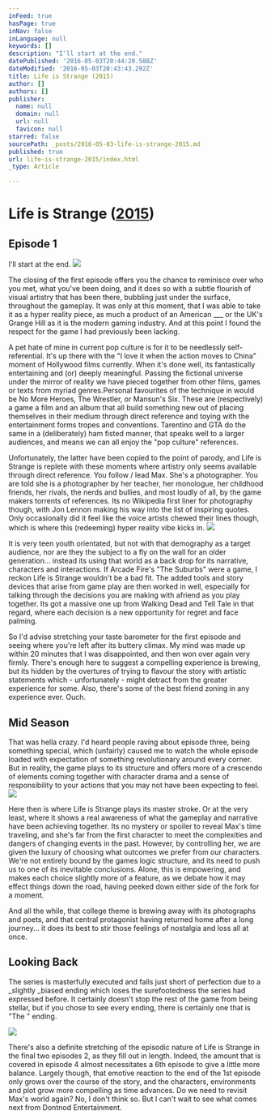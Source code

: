 ```yaml
---
inFeed: true
hasPage: true
inNav: false
inLanguage: null
keywords: []
description: "I'll start at the end."
datePublished: '2016-05-03T20:44:20.588Z'
dateModified: '2016-05-03T20:43:43.292Z'
title: Life is Strange (2015)
author: []
authors: []
publisher:
  name: null
  domain: null
  url: null
  favicon: null
starred: false
sourcePath: _posts/2016-05-03-life-is-strange-2015.md
published: true
url: life-is-strange-2015/index.html
_type: Article

---
```

# Life is Strange ([2015][0])

## Episode 1

I'll start at the end.
![](https://the-grid-user-content.s3-us-west-2.amazonaws.com/4732f8f0-30b4-43e5-99e8-475c3b57f62d.jpg)

The closing of the first episode offers you the chance to reminisce over who you met, what you've been doing, and it does so with a subtle flourish of visual artistry that has been there, bubbling just under the surface, throughout the gameplay. It was only at this moment, that I was able to take it as a hyper reality piece, as much a product of an American \_\_\_ or the UK's Grange Hill as it is the modern gaming industry. And at this point I found the respect for the game I had previously been lacking.

A pet hate of mine in current pop culture is for it to be needlessly self-referential. It's up there with the "I love it when the action moves to China" moment of Hollywood films currently. When it's done well, its fantastically entertaining and (or) deeply meaningful. Passing the fictional universe under the mirror of reality we have pieced together from other films, games or texts from myriad genres.Personal favourites of the technique in would be No More Heroes, The Wrestler, or Mansun's Six. These are (respectively) a game a film and an album that all build something new out of placing themselves in their medium through direct reference and toying with the entertainment forms tropes and conventions. Tarentino and GTA do the same in a (deliberately) ham fisted manner, that speaks well to a larger audiences, and means we can all enjoy the "pop culture" references.

Unfortunately, the latter have been copied to the point of parody, and Life is Strange is replete with these moments where artistry only seems available through direct reference. You follow / lead Max. She's a photographer. You are told she is a photographer by her teacher, her monologue, her childhood friends, her rivals, the nerds and bullies, and most loudly of all, by the game makers torrents of references. Its no Wikipedia first liner for photography though, with Jon Lennon making his way into the list of inspiring quotes. Only occasionally did it feel like the voice artists chewed their lines though, which is where this (redeeming) hyper reality vibe kicks in.
![](https://the-grid-user-content.s3-us-west-2.amazonaws.com/8acbef43-2e3d-4aef-b787-3da3d6910edf.jpg)

It is very teen youth orientated, but not with that demography as a target audience, nor are they the subject to a fly on the wall for an older generation... instead its using that world as a back drop for its narrative, characters and interactions. If Arcade Fire's "The Suburbs" were a game, I reckon Life is Strange wouldn't be a bad fit. The added tools and story devices that arise from game play are then worked in well, especially for talking through the decisions you are making with afriend as you play together. Its got a massive one up from Walking Dead and Tell Tale in that regard, where each decision is a new opportunity for regret and face palming.

So I'd advise stretching your taste barometer for the first episode and seeing where you're left after its buttery climax. My mind was made up within 20 minutes that I was disappointed, and then won over again very firmly. There's enough here to suggest a compelling experience is brewing, but its hidden by the overtures of trying to flavour the story with artistic statements which - unfortunately - might detract from the greater experience for some. Also, there's some of the best friend zoning in any experience ever. Ouch.

## Mid Season

That was hella crazy. I'd heard people raving about episode three, being something special, which (unfairly) caused me to watch the whole episode loaded with expectation of something revolutionary around every corner. But in reality, the game plays to its structure and offers more of a crescendo of elements coming together with character drama and a sense of responsibility to your actions that you may not have been expecting to feel.
![](https://the-grid-user-content.s3-us-west-2.amazonaws.com/4ce1a25f-13a8-4cb8-823b-a2bc7b77039f.jpg)

Here then is where Life is Strange plays its master stroke. Or at the very least, where it shows a real awareness of what the gameplay and narrative have been achieving together. Its no mystery or spoiler to reveal Max's time traveling, and she's far from the first character to meet the complexities and dangers of changing events in the past. However, by controlling her, we are given the luxury of choosing what outcomes we prefer from our characters. We're not entirely bound by the games logic structure, and its need to push us to one of its inevitable conclusions. Alone, this is empowering, and makes each choice slightly more of a feature, as we debate how it may effect things down the road, having peeked down either side of the fork for a moment.

And all the while, that college theme is brewing away with its photographs and poets, and that central protagonist having returned home after a long journey... it does its best to stir those feelings of nostalgia and loss all at once.

## Looking Back

The series is masterfully executed and falls just short of perfection due to a _slightly _biased ending which loses the surefootedness the series had expressed before. It certainly doesn't stop the rest of the game from being stellar, but if you chose to see every ending, there is certainly one that is "The " ending.

![](https://the-grid-user-content.s3-us-west-2.amazonaws.com/8597fb0f-b001-4402-803c-069d610cc84b.jpg)

There's also a definite stretching of the episodic nature of Life is Strange in the final two episodes 2, as they fill out in length. Indeed, the amount that is covered in episode 4 almost necessitates a 6th episode to give a little more balance. Largely though, that emotive reaction to the end of the 1st episode only grows over the course of the story, and the characters, environments and plot grow more compelling as time advances. Do we need to revisit Max's world again? No, I don't think so. But I can't wait to see what comes next from Dontnod Entertainment.



[0]: http://www.imdb.com/title/tt4375662/